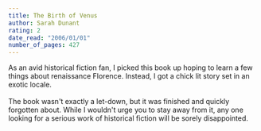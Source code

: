 ```yaml
---
title: The Birth of Venus
author: Sarah Dunant
rating: 2
date_read: "2006/01/01"
number_of_pages: 427
---
```


As an avid historical fiction fan, I picked this book up hoping to learn a few things about renaissance Florence. Instead, I got a chick lit story set in an exotic locale. <br/><br/>The book wasn't exactly a let-down, but it was finished and quickly forgotten about. While I wouldn't urge you to stay away from it, any one looking for a serious work of historical fiction will be sorely disappointed.